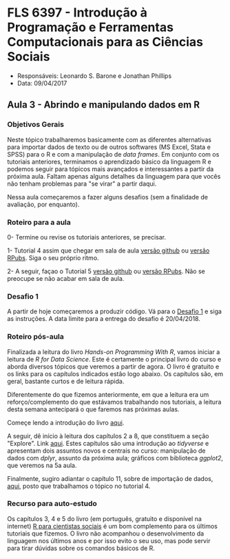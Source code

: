 #  FLS 6397 - Introdução à Programação e Ferramentas Computacionais para as Ciências Sociais

- Responsáveis: Leonardo S. Barone e Jonathan Phillips
- Data: 09/04/2017

## Aula 3 - Abrindo e manipulando dados em R

### Objetivos Gerais

Neste tópico trabalharemos basicamente com as diferentes alternativas para importar dados de texto ou de outros softwares (MS Excel, Stata e SPSS) para o R e com a manipulação de _data frames_. Em conjunto com os tutoriais anteriores, terminamos o aprendizado básico da linguagem R e podemos seguir para tópicos mais avançados e interessantes a partir da próxima aula. Faltam apenas alguns detalhes da linguagem para que vocês não tenham problemas para "se virar" a partir daqui.

Nessa aula começaremos a fazer alguns desafios (sem a finalidade de avaliação, por enquanto).

### Roteiro para a aula

0- Termine ou revise os tutoriais anteriores, se precisar.

1- Tutorial 4 assim que chegar em sala de aula [versão github](https://github.com/leobarone/FLS6397_2018/blob/master/tutorials/tutorial04.Rmd) ou [versão RPubs](). Siga o seu próprio ritmo.

2- A seguir, façao o Tutorial 5 [versão github](https://github.com/leobarone/FLS6397_2018/blob/master/tutorials/tutorial05.Rmd) ou [versão RPubs](). Não se preocupe se não acabar em sala de aula.

### Desafio 1

A partir de hoje começaremos a produzir código. Vá para o [Desafio 1](https://github.com/leobarone/FLS6397_2018/blob/master/activities/datachallange1.md) e siga as instruções. A data limite para a entrega do desafio é 20/04/2018.

### Roteiro pós-aula

Finalizada a leitura do livro  _Hands-on Programming With R_, vamos iniciar a leitura de _R for Data Science_. Este é certamente o principal livro do curso e aborda diversos tópicos que veremos a partir de agora. O livro é gratuito e os links para os capítulos indicados estão logo abaixo. Os capítulos são, em geral, bastante curtos e de leitura rápida. 

Diferentemente do que fizemos anteriormente, em que a leitura era um reforço/complemento do que estávamos trabalhando nos tutoriais, a leitura desta semana antecipará o que faremos nas próximas aulas.

Começe lendo a introdução do livro [aqui](http://r4ds.had.co.nz/introduction.html).

A seguir, dê início à leitura dos capítulos 2 a 8, que constituem a seção "Explore". Link [aqui](http://r4ds.had.co.nz/explore-intro.html). Estes capítulos são uma introdução ao _tidyverse_ e apresentam dois assuntos novos e centrais no curso: manipulação de dados com _dplyr_, assunto da próxima aula; gráficos com biblioteca _ggplot2_, que veremos na 5a aula. 

Finalmente, sugiro adiantar o capítulo 11, sobre de importação de dados, [aqui](http://r4ds.had.co.nz/data-import.html), posto que trabalhamos o tópico no tutorial 4.

### Recurso para auto-estudo

Os capítulos 3, 4 e 5 do livro (em português, gratuito e disponível na internet) [R para cientistas sociais](http://www.uesc.br/editora/livrosdigitais_20140513/r_cientistas.pdf) é um bom complemento para os últimos tutoriais que fizemos. O livro não acompanhou o desenvolvimento da linguagem nos últimos anos e por isso evito o seu uso, mas pode servir para tirar dúvidas sobre os comandos básicos de R.